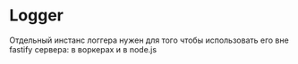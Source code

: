 # Logger

Отдельный инстанс логгера нужен для того чтобы использовать его вне fastify сервера: в воркерах и в node.js
